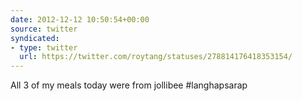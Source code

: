 ```yaml
---
date: 2012-12-12 10:50:54+00:00
source: twitter
syndicated:
- type: twitter
  url: https://twitter.com/roytang/statuses/278814176418353154/
---
```


All 3 of my meals today were from jollibee #langhapsarap